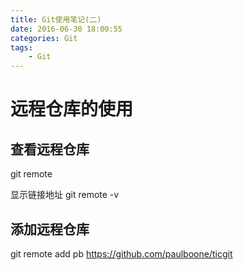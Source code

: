 ```yaml
---
title: Git使用笔记(二)
date: 2016-06-30 18:00:55
categories: Git
tags: 
    - Git
---
```

# 远程仓库的使用

## 查看远程仓库
git remote

显示链接地址
git remote -v

## 添加远程仓库
git remote add pb https://github.com/paulboone/ticgit
